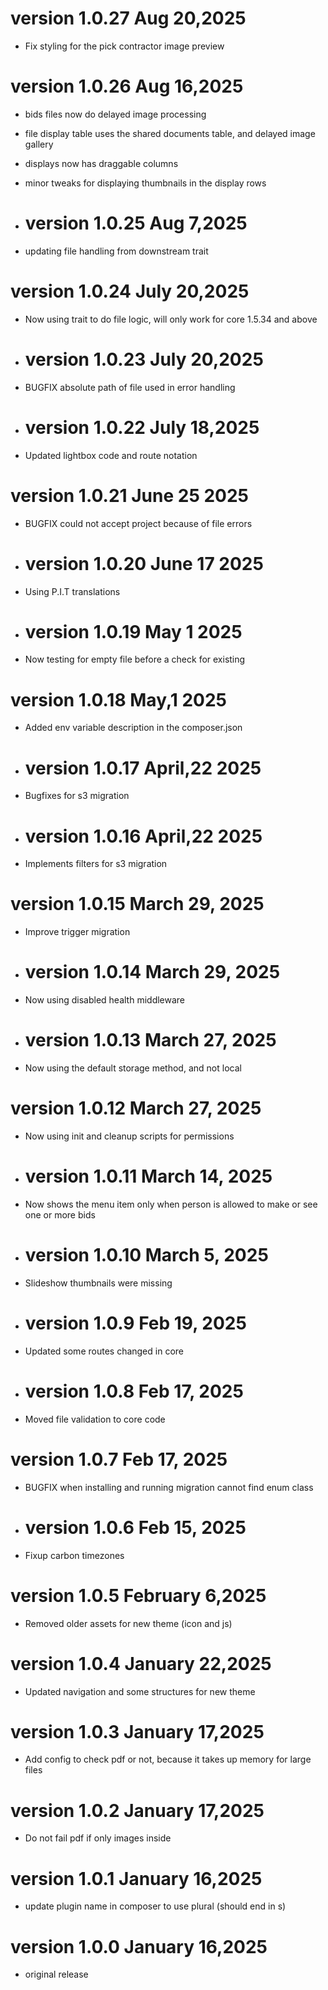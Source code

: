 # version 1.0.27   Aug 20,2025
* Fix styling for the pick contractor image preview

# version 1.0.26   Aug 16,2025
* bids files now do delayed image processing
* file display table uses the shared documents table, and delayed image gallery
* displays now has draggable columns
* minor tweaks for displaying thumbnails in the display rows

* # version 1.0.25   Aug 7,2025
* updating file handling from downstream trait

# version 1.0.24   July 20,2025
* Now using trait to do file logic, will only work for core 1.5.34 and above

* # version 1.0.23   July 20,2025
* BUGFIX absolute path of file used in error handling

* # version 1.0.22   July 18,2025
* Updated lightbox code and route notation

# version 1.0.21  June 25 2025
* BUGFIX could not accept project because of file errors

* # version 1.0.20  June 17 2025
* Using P.I.T translations

* # version 1.0.19  May 1 2025
* Now testing for empty file before a check for existing

# version 1.0.18  May,1 2025
* Added env variable description in the composer.json

* # version 1.0.17  April,22 2025
* Bugfixes for s3 migration

* # version 1.0.16  April,22 2025
* Implements filters for s3 migration

# version 1.0.15  March 29, 2025
* Improve trigger migration

* # version 1.0.14  March 29, 2025
* Now using disabled health middleware

* # version 1.0.13  March 27, 2025
* Now using the default storage method, and not local

# version 1.0.12  March 27, 2025
* Now using init and cleanup scripts for permissions

* # version 1.0.11  March 14, 2025
* Now shows the menu item only when person is allowed to make or see one or more bids

* # version 1.0.10  March 5, 2025
* Slideshow thumbnails were missing

* # version 1.0.9  Feb 19, 2025
* Updated some routes changed in core

* # version 1.0.8  Feb 17, 2025
* Moved file validation to core code

# version 1.0.7  Feb 17, 2025
* BUGFIX when installing and running migration cannot find enum class

* # version 1.0.6  Feb 15, 2025
* Fixup carbon timezones

# version 1.0.5  February 6,2025
* Removed older assets for new theme (icon and js)

# version 1.0.4  January 22,2025
* Updated navigation and some structures for new theme

# version 1.0.3  January 17,2025
* Add config to check pdf or not, because it takes up memory for large files

# version 1.0.2  January 17,2025
* Do not fail pdf if only images inside

# version 1.0.1  January 16,2025
* update plugin name in composer to use plural (should end in s)

# version 1.0.0  January 16,2025
* original release
